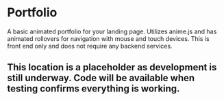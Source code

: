 # Portfolio
A basic animated portfolio for your landing page.  Utilizes anime.js and has animated rollovers for navigation with mouse and touch devices.  This is front end only and does not require any backend services.

## This location is a placeholder as development is still underway.  Code will be available when testing confirms everything is working.
